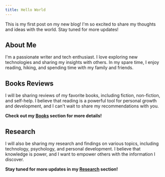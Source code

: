 ```yaml
---
title: Hello World
---
```


This is my first post on my new blog! I'm so excited to share my thoughts and ideas with the world. Stay tuned for more updates!

## About Me

I'm a passionate writer and tech enthusiast. I love exploring new technologies and sharing my insights with others. In my spare time, I enjoy reading, hiking, and spending time with my family and friends.

## Books Reviews

I will be sharing reviews of my favorite books, including fiction, non-fiction, and self-help. I believe that reading is a powerful tool for personal growth and development, and I can't wait to share my recommendations with you.

**Check out my [Books](./books/index) section for more details!**

## Research

I will also be sharing my research and findings on various topics, including technology, psychology, and personal development. I believe that knowledge is power, and I want to empower others with the information I discover.

**Stay tuned for more updates in my [Research](./research/index.md) section!**
